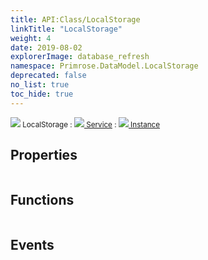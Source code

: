 ```yaml
---
title: API:Class/LocalStorage
linkTitle: "LocalStorage"
weight: 4
date: 2019-08-02
explorerImage: database_refresh
namespace: Primrose.DataModel.LocalStorage
deprecated: false
no_list: true
toc_hide: true
---
```

<small class="inheritance">
<span class="" href="/docs/api-reference/Class/LocalStorage"><img src="/icons/silk/database_refresh.png"/>&nbsp;LocalStorage</span>&nbsp;:&nbsp;<a class="" href="/docs/api-reference/Class/Service"><img src="/icons/silk/default.png"/>&nbsp;Service</a>&nbsp;:&nbsp;<a class="" href="/docs/api-reference/Class/Instance"><img src="/icons/silk/default.png"/>&nbsp;Instance</a></small>
 
## Properties
 
<table class="studiohide">
<tbody>
</tbody>
</table>
 
## Functions
 
<table class="studiohide">
<tbody>
</tbody>
</table>
 
## Events
 
<table class="studiohide">
<tbody>
</tbody>
</table>
<b>
</b>
<div class="inheritors">
<ul class="root">
</ul>
</div>
